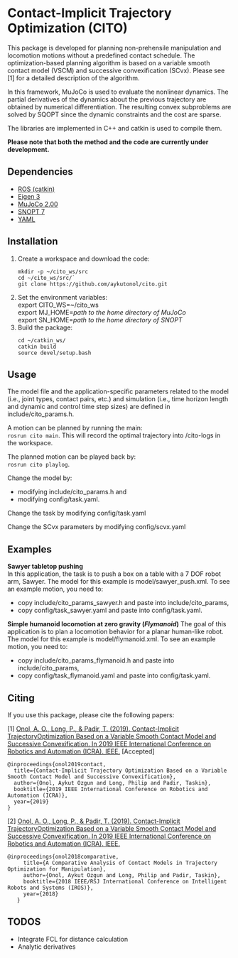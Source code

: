 # Contact-Implicit Trajectory Optimization (CITO)

This package is developed for planning non-prehensile manipulation and locomotion
motions without a predefined contact schedule. The optimization-based planning algorithm 
is based on a variable smooth contact model (VSCM) and successive convexification (SCvx). 
Please see [1] for a detailed description of the algorithm.

In this framework, MuJoCo is used to evaluate the nonlinear dynamics. The partial derivatives
of the dynamics about the previous trajectory are obtained by numerical differentiation.
The resulting convex subproblems are solved by SQOPT since the dynamic constraints and
the cost are sparse.

The libraries are implemented in C++ and catkin is used to compile them.

**Please note that both the method and the code are currently under development.**

## Dependencies
- [ROS (catkin)](http://wiki.ros.org/catkin)
- [Eigen 3](https://eigen.tuxfamily.org/dox/GettingStarted.html)
- [MuJoCo 2.00](http://www.mujoco.org/)
- [SNOPT 7](https://ccom.ucsd.edu/~optimizers/solvers/snopt/)
- [YAML](yaml-cpp)

## Installation
1. Create a workspace and download the code:  
    ```
    mkdir -p ~/cito_ws/src
    cd ~/cito_ws/src/`
    git clone https://github.com/aykutonol/cito.git
    ```  
2. Set the environment variables:  
    export CITO_WS=~/cito_ws  
    export MJ_HOME=*path to the home directory of MuJoCo*  
    export SN_HOME=*path to the home directory of SNOPT*  
3. Build the package:
    ```
    cd ~/catkin_ws/
    catkin build
    source devel/setup.bash
    ```

## Usage
The model file and the application-specific parameters related to the model (i.e., joint types,
contact pairs, etc.) and simulation (i.e., time horizon length and dynamic and control time step
sizes) are  defined in include/cito_params.h.

A motion can be planned by running the main:  
`rosrun cito main`.
This will record the optimal trajectory into /cito-logs in the workspace.

The planned motion can be played back by:  
`rosrun cito playlog`.

Change the model by:
- modifying include/cito_params.h and
- modifying config/task.yaml.

Change the task by modifying config/task.yaml

Change the SCvx parameters by modifying config/scvx.yaml


## Examples
**Sawyer tabletop pushing**  
In this application, the task is to push a box on a table with a 7 DOF robot arm, Sawyer.
The model for this example is model/sawyer_push.xml. To see an example motion, you need to:
- copy include/cito_params_sawyer.h and paste into include/cito_params,
- copy config/task_sawyer.yaml and paste into config/task.yaml.

**Simple humanoid locomotion at zero gravity (_Flymanoid_)**
The goal of this application is to plan a locomotion behavior for a planar human-like robot.
The model for this example is model/flymanoid.xml. To see an example motion, you need to:  
- copy include/cito_params_flymanoid.h and paste into include/cito_params,
- copy config/task_flymanoid.yaml and paste into config/task.yaml.



## Citing
If you use this package, please cite the following papers:

[1] [Onol, A. O., Long, P., & Padir, T. (2019). Contact-Implicit TrajectoryOptimization
Based on a Variable Smooth Contact Model and Successive Convexification.
In 2019 IEEE International Conference on Robotics and Automation (ICRA). IEEE.](https://arxiv.org/abs/1810.10462
) [Accepted]
```
@inproceedings{onol2019contact,
  title={Contact-Implicit Trajectory Optimization Based on a Variable Smooth Contact Model and Successive Convexification},
  author={Onol, Aykut Ozgun and Long, Philip and Padir, Taskin},
  booktitle={2019 IEEE International Conference on Robotics and Automation (ICRA)},
  year={2019}
}
```
[2] [Onol, A. O., Long, P., & Padir, T. (2019). Contact-Implicit TrajectoryOptimization
    Based on a Variable Smooth Contact Model and Successive Convexification.
    In 2019 IEEE International Conference on Robotics and Automation (ICRA). IEEE.](https://arxiv.org/abs/1806.01425)
```
@inproceedings{onol2018comparative,
     title={A Comparative Analysis of Contact Models in Trajectory Optimization for Manipulation},
     author={Onol, Aykut Ozgun and Long, Philip and Padir, Taskin},
     booktitle={2018 IEEE/RSJ International Conference on Intelligent Robots and Systems (IROS)},
     year={2018}
   }
```

## TODOS
- Integrate FCL for distance calculation
- Analytic derivatives
